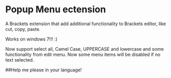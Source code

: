 Popup Menu ectension
================

A Brackets extension that add additional functionality to Brackets editor, like cut, copy, paste.

Works on windows 7!!! :)

Now support select all, Camel Case, UPPERCASE and lowercase and some functionality from edit menu. Now some menu items will be disabled if no text selected.

##Help me please in your language!
